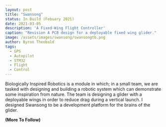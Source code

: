 ```yaml
---
layout: post
title: "Swansong"
status: In Build (Febuary 2021)
date: 2021-03-05
description: 'A Fixed-Wing Flight Controller'
caption: "Revision A PCB design for a deployable fixed wing glider."
image: /assets/images/swansong/swansongtb.png
author: Byron Theobald
tags: 
  - GPS
  - Autopilot
  - STM32
  - Flight
  - Control
---
```

Biologically Inspired Robotics is a module in which; in a small team, we are tasked with designing and building a robotic system which can demonstrate some inspiration from nature. The team is designing a glider with a deployable wings in order to reduce drag during a vertical launch. I designed Swansong to be a development platform for the brains of the glider.<!--break-->

**(More To Follow)**
